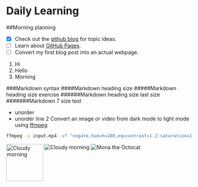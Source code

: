 # Daily Learning
##Morning planning
- [x] Check out the [github blog](https://github.blog/) for topic ideas.
- [ ] Learn about [GitHub Pages](https://skills.github.com/#first-day-on-github).
- [ ] Convert my first blog post into an actual webpage.
1. Hi
1. Hello
1. Morning
      
###Markdown syntax
####Markdown heading size
#####Markdown heading size exercise
######Markdown heading size last size
#######Markdown 7 size test
- unorder
- unorder line 2
Convert an image or video from dark mode to light mode using [ffmpeg](https://www.ffmpeg.org)

```bash
ffmpeg -i input.mp4 -vf "negate,hue=h=180,eq=contrast=1.2:saturation=1.1" output.mp4
```
![Cloudy morning](https://octodex.github.com/images/cloud.jpg)
![Mona the Octocat](myrepo/original.png)
<img alt="Cloudy morning" src="https://octodex.github.com/images/cloud.jpg" width="100" align="left">
